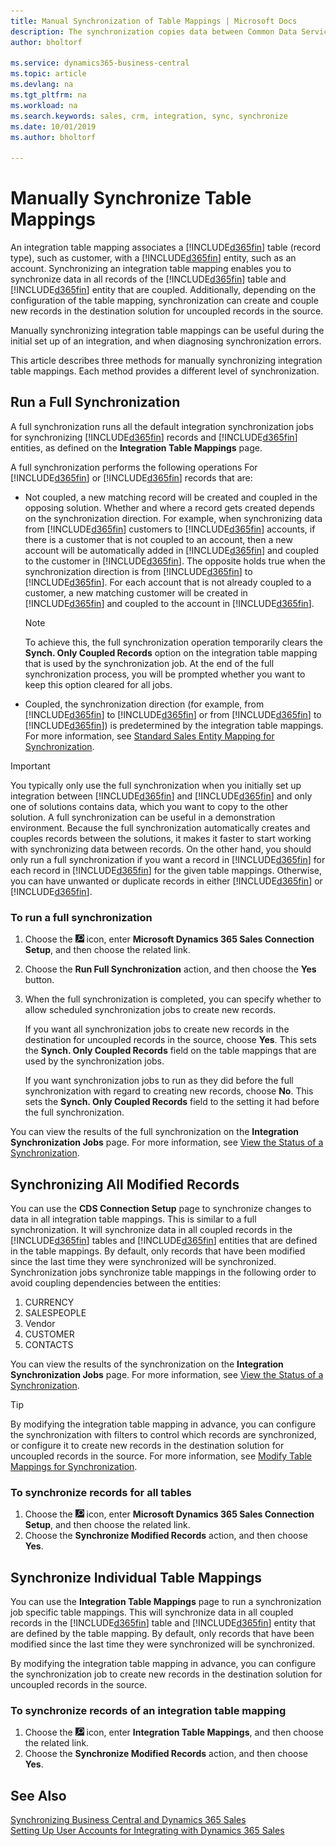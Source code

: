```yaml
---
title: Manual Synchronization of Table Mappings | Microsoft Docs
description: The synchronization copies data between Common Data Service entities and Business Central to keep both systems up-to-date.
author: bholtorf

ms.service: dynamics365-business-central
ms.topic: article
ms.devlang: na
ms.tgt_pltfrm: na
ms.workload: na
ms.search.keywords: sales, crm, integration, sync, synchronize
ms.date: 10/01/2019
ms.author: bholtorf

---
```


# Manually Synchronize Table Mappings
An integration table mapping associates a [!INCLUDE[d365fin](includes/d365fin_md.md)] table (record type), such as customer, with a [!INCLUDE[d365fin](includes/cds_long_md.md)] entity, such as an account. Synchronizing an integration table mapping enables you to synchronize data in all records of the [!INCLUDE[d365fin](includes/d365fin_md.md)] table and [!INCLUDE[d365fin](includes/cds_long_md.md)] entity that are coupled. Additionally, depending on the configuration of the table mapping, synchronization can create and couple new records in the destination solution for uncoupled records in the source.  

Manually synchronizing integration table mappings can be useful during the initial set up of an integration, and when diagnosing synchronization errors.  

This article describes three methods for manually synchronizing integration table mappings. Each method provides a different level of synchronization.

## Run a Full Synchronization
A full synchronization runs all the default integration synchronization jobs for synchronizing [!INCLUDE[d365fin](includes/d365fin_md.md)] records and [!INCLUDE[d365fin](includes/cds_long_md.md)] entities, as defined on the **Integration Table Mappings** page. 

A full synchronization performs the following operations For [!INCLUDE[d365fin](includes/d365fin_md.md)] or [!INCLUDE[d365fin](includes/cds_long_md.md)] records that are:

* Not coupled, a new matching record will be created and coupled in the opposing solution.
Whether and where a record gets created depends on the synchronization direction. For example, when synchronizing data from [!INCLUDE[d365fin](includes/d365fin_md.md)] customers to [!INCLUDE[d365fin](includes/cds_long_md.md)] accounts, if there is a customer that is not coupled to an account, then a new account will be automatically added in [!INCLUDE[d365fin](includes/cds_long_md.md)] and coupled to the customer in [!INCLUDE[d365fin](includes/d365fin_md.md)]. The opposite holds true when the synchronization direction is from [!INCLUDE[d365fin](includes/cds_long_md.md)] to [!INCLUDE[d365fin](includes/d365fin_md.md)]. For each account that is not already coupled to a customer, a new matching customer will be created in [!INCLUDE[d365fin](includes/d365fin_md.md)] and coupled to the account in [!INCLUDE[d365fin](includes/cds_long_md.md)].  

     > [!NOTE]  
     >  To achieve this, the full synchronization operation temporarily clears the **Synch. Only Coupled Records** option on the integration table mapping that is used by the synchronization job. At the end of the full synchronization process, you will be prompted whether you want to keep this option cleared for all jobs.  

* Coupled, the synchronization direction (for example, from [!INCLUDE[d365fin](includes/d365fin_md.md)] to [!INCLUDE[d365fin](includes/cds_long_md.md)] or from [!INCLUDE[d365fin](includes/cds_long_md.md)] to [!INCLUDE[d365fin](includes/d365fin_md.md)]) is predetermined by the integration table mappings. For more information, see [Standard Sales Entity Mapping for Synchronization](admin-synchronizing-business-central-and-sales.md#standard-sales-entity-mapping-for-synchronization).  

> [!IMPORTANT]  
>  You typically only use the full synchronization when you initially set up integration between [!INCLUDE[d365fin](includes/d365fin_md.md)] and [!INCLUDE[d365fin](includes/cds_long_md.md)] and only one of solutions contains data, which you want to copy to the other solution. A full synchronization can be useful in a demonstration environment. Because the full synchronization automatically creates and couples records between the solutions, it makes it faster to start working with synchronizing data between records. On the other hand, you should only run a full synchronization if you want a record in [!INCLUDE[d365fin](includes/d365fin_md.md)] for each record in [!INCLUDE[d365fin](includes/cds_long_md.md)] for the given table mappings. Otherwise, you can have unwanted or duplicate records in either [!INCLUDE[d365fin](includes/d365fin_md.md)] or [!INCLUDE[d365fin](includes/cds_long_md.md)].  

### To run a full synchronization  
1.  Choose the ![Lightbulb that opens the Tell Me feature](media/ui-search/search_small.png "Tell me what you want to do") icon, enter **Microsoft Dynamics 365 Sales Connection Setup**, and then choose the related link.
2.  Choose the **Run Full Synchronization** action, and then choose the **Yes** button.  
3.  When the full synchronization is completed, you can specify whether to allow scheduled synchronization jobs to create new records.  

    If you want all synchronization jobs to create new records in the destination for uncoupled records in the source, choose **Yes**. This sets the **Synch. Only Coupled Records** field on the table mappings that are used by the synchronization jobs.  

    If you want synchronization jobs to run as they did before the full synchronization with regard to creating new records, choose **No**. This sets the **Synch. Only Coupled Records** field to the setting it had before the full synchronization.  

You can view the results of the full synchronization on the **Integration Synchronization Jobs** page. For more information, see [View the Status of a Synchronization](admin-how-to-view-synchronization-status.md).  

## Synchronizing All Modified Records
You can use the **CDS Connection Setup** page to synchronize changes to data in all integration table mappings. This is similar to a full synchronization. It will synchronize data in all coupled records in the [!INCLUDE[d365fin](includes/d365fin_md.md)] tables and [!INCLUDE[d365fin](includes/cds_long_md.md)] entities that are defined in the table mappings. By default, only records that have been modified since the last time they were synchronized will be synchronized. Synchronization jobs synchronize table mappings in the following order to avoid coupling dependencies between the entities:  

1.  CURRENCY  
2.  SALESPEOPLE  
3.  Vendor  
4.  CUSTOMER  
5.  CONTACTS  

You can view the results of the synchronization on the **Integration Synchronization Jobs** page. For more information, see [View the Status of a Synchronization](admin-how-to-view-synchronization-status.md).  

> [!TIP]  
>  By modifying the integration table mapping in advance, you can configure the synchronization with filters to control which records are synchronized, or configure it to create new records in the destination solution for uncoupled records in the source. For more information, see [Modify Table Mappings for Synchronization](admin-how-to-modify-table-mappings-for-synchronization.md).

### To synchronize records for all tables  
1.  Choose the ![Lightbulb that opens the Tell Me feature](media/ui-search/search_small.png "Tell me what you want to do") icon, enter **Microsoft Dynamics 365 Sales Connection Setup**, and then choose the related link.
2.  Choose the **Synchronize Modified Records** action, and then choose **Yes**.  

## Synchronize Individual Table Mappings
You can use the **Integration Table Mappings** page to run a synchronization job specific table mappings. This will synchronize data in all coupled records in the [!INCLUDE[d365fin](includes/d365fin_md.md)] table and [!INCLUDE[d365fin](includes/cds_long_md.md)] entity that are defined by the table mapping. By default, only records that have been modified since the last time they were synchronized will be synchronized.  

By modifying the integration table mapping in advance, you can configure the synchronization job to create new records in the destination solution for uncoupled records in the source.

### To synchronize records of an integration table mapping  
1.  Choose the ![Lightbulb that opens the Tell Me feature](media/ui-search/search_small.png "Tell me what you want to do") icon, enter **Integration Table Mappings**, and then choose the related link.
2.  Choose the **Synchronize Modified Records** action, and then choose **Yes**.  

## See Also  
[Synchronizing Business Central and Dynamics 365 Sales](admin-synchronizing-business-central-and-sales.md)   
[Setting Up User Accounts for Integrating with Dynamics 365 Sales](admin-setting-up-integration-with-dynamics-sales.md)   
